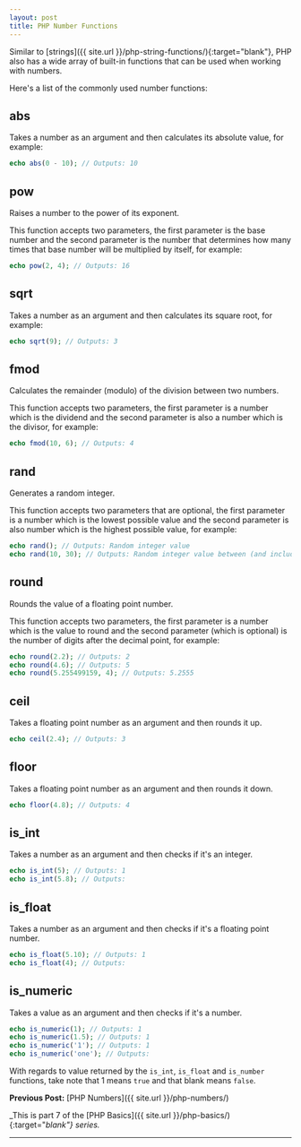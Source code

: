 ```yaml
---
layout: post
title: PHP Number Functions
---
```


Similar to [strings]({{ site.url }}/php-string-functions/){:target="blank"}, PHP also has a wide array of built-in functions that can be used when working with numbers.

Here's a list of the commonly used number functions:

## abs

Takes a number as an argument and then calculates its absolute value, for example:

```php
echo abs(0 - 10); // Outputs: 10
```

## pow

Raises a number to the power of its exponent.

This function accepts two parameters, the first parameter is the base number and the second parameter is the number that determines how many times that base number will be multiplied by itself, for example:

```php
echo pow(2, 4); // Outputs: 16
```

## sqrt

Takes a number as an argument and then calculates its square root, for example:

```php
echo sqrt(9); // Outputs: 3
```

## fmod

Calculates the remainder (modulo) of the division between two numbers.

This function accepts two parameters, the first parameter is a number which is the dividend and the second parameter is also a number which is the divisor, for example:


```php
echo fmod(10, 6); // Outputs: 4
```

## rand

Generates a random integer.

This function accepts two parameters that are optional, the first parameter is a number which is the lowest possible value and the second parameter is also number which is the highest possible value, for example:


```php
echo rand(); // Outputs: Random integer value
echo rand(10, 30); // Outputs: Random integer value between (and including) 10 and 30
```

## round

Rounds the value of a floating point number.

This function accepts two parameters, the first parameter is a number which is the value to round and the second parameter (which is optional) is the number of digits after the decimal point, for example:

```php
echo round(2.2); // Outputs: 2
echo round(4.6); // Outputs: 5
echo round(5.255499159, 4); // Outputs: 5.2555
```

## ceil

Takes a floating point number as an argument and then rounds it up.

```php
echo ceil(2.4); // Outputs: 3
```

## floor

Takes a floating point number as an argument and then rounds it down.

```php
echo floor(4.8); // Outputs: 4
```

## is_int

Takes a number as an argument and then checks if it's an integer.

```php
echo is_int(5); // Outputs: 1
echo is_int(5.8); // Outputs:
```

## is_float

Takes a number as an argument and then checks if it's a floating point number.

```php
echo is_float(5.10); // Outputs: 1
echo is_float(4); // Outputs: 
```
## is_numeric

Takes a value as an argument and then checks if it's a number.

```php
echo is_numeric(1); // Outputs: 1
echo is_numeric(1.5); // Outputs: 1
echo is_numeric('1'); // Outputs: 1
echo is_numeric('one'); // Outputs: 
```

With regards to value returned by the `is_int`, `is_float` and `is_number` functions, take note that 1 means `true` and that blank means `false`.

**Previous Post:** [PHP Numbers]({{ site.url }}/php-numbers/)

_This is part 7 of the [PHP Basics]({{ site.url }}/php-basics/){:target="_blank"} series._

---
